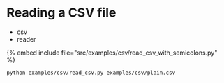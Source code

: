 # Reading a CSV file

* csv
* reader

{% embed include file="src/examples/csv/read_csv_with_semicolons.py" %}

```
python examples/csv/read_csv.py examples/csv/plain.csv
```



